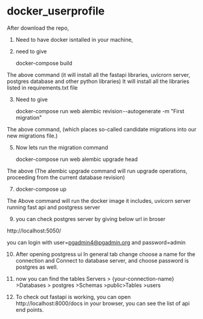 # docker_userprofile
After download the repo, 
1. Need to have docker isntalled in your machine,
2. need to give 

    docker-compose build
    
The above command  (it will install all the fastapi libraries, uvicrorn server, postgres database and other python libraries)
It will install all the libraries listed in requirements.txt file

3. Need to give 

   docker-compose run web alembic revision --autogenerate -m "First migration" 

The above command, (which places so-called candidate migrations into our new migrations file.)

5. Now lets run the migration command 

   docker-compose run web alembic upgrade head

The above (The alembic upgrade command will run upgrade operations, proceeding from the current database revision)

7. docker-compose up 

The Above command will run the docker image it includes, uvicorn server running fast api and postgress server

9. you can check postgres server by giving below  url in broser 

http://localhost:5050/

you can login with user=pgadmin4@pgadmin.org and password=admin


10. After opening postgress ui In general tab change choose a name for the connection and Connect to database server, and choose password is postgres as well.

11. now you can find the tables Servers > {your-connection-name} >Databases > postgres >Schemas >public>Tables >users

12. To check out fastapi is working, you can open http://localhost:8000/docs in your browser, you can see the list of api end points.



